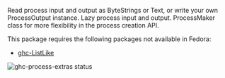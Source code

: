 Read process input and output as ByteStrings or Text, or write your own
ProcessOutput instance. Lazy process input and output. ProcessMaker class for
more flexibility in the process creation API.

This package requires the following packages not available in Fedora:

* [ghc-ListLike](../ghc-ListLike)

![ghc-process-extras status](https://copr.fedorainfracloud.org/coprs/dshea/haskell-extras/package/ghc-process-extras/status_image/last_build.png)
